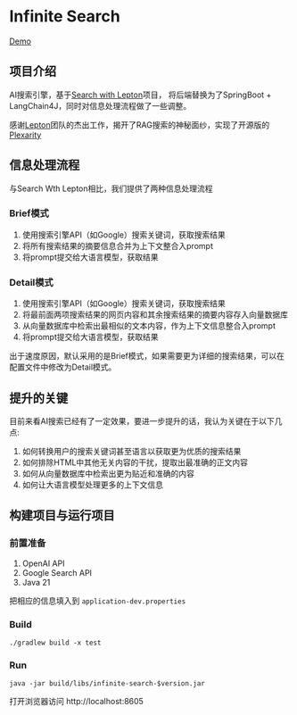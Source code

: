 # Infinite Search

[Demo](https://search.vlinx.io)

## 项目介绍

AI搜索引擎，基于[Search with Lepton](https://github.com/leptonai/search_with_lepton)项目，
将后端替换为了SpringBoot + LangChain4J，同时对信息处理流程做了一些调整。

感谢[Lepton](https://www.lepton.ai/)团队的杰出工作，揭开了RAG搜索的神秘面纱，实现了开源版的[Plexarity](https://www.perplexity.ai/)

## 信息处理流程

与Search Wth Lepton相比，我们提供了两种信息处理流程

### Brief模式
1. 使用搜索引擎API（如Google）搜索关键词，获取搜索结果
2. 将所有搜索结果的摘要信息合并为上下文整合入prompt
3. 将prompt提交给大语言模型，获取结果

### Detail模式
1. 使用搜索引擎API（如Google）搜索关键词，获取搜索结果
2. 将最前面两项搜索结果的网页内容和其余搜索结果的摘要内容存入向量数据库
3. 从向量数据库中检索出最相似的文本内容，作为上下文信息整合入prompt
4. 将prompt提交给大语言模型，获取结果

出于速度原因，默认采用的是Brief模式，如果需要更为详细的搜索结果，可以在配置文件中修改为Detail模式。

## 提升的关键

目前来看AI搜索已经有了一定效果，要进一步提升的话，我认为关键在于以下几点:

1. 如何转换用户的搜索关键词甚至语言以获取更为优质的搜索结果
2. 如何排除HTML中其他无关内容的干扰，提取出最准确的正文内容
3. 如何从向量数据库中检索出更为贴近和准确的内容
4. 如何让大语言模型处理更多的上下文信息

## 构建项目与运行项目

### 前置准备
1. OpenAI API
2. Google Search API
3. Java 21

把相应的信息填入到 `application-dev.properties`


### Build

```shell
./gradlew build -x test
```

### Run

```shell
java -jar build/libs/infinite-search-$version.jar
```

打开浏览器访问 http://localhost:8605